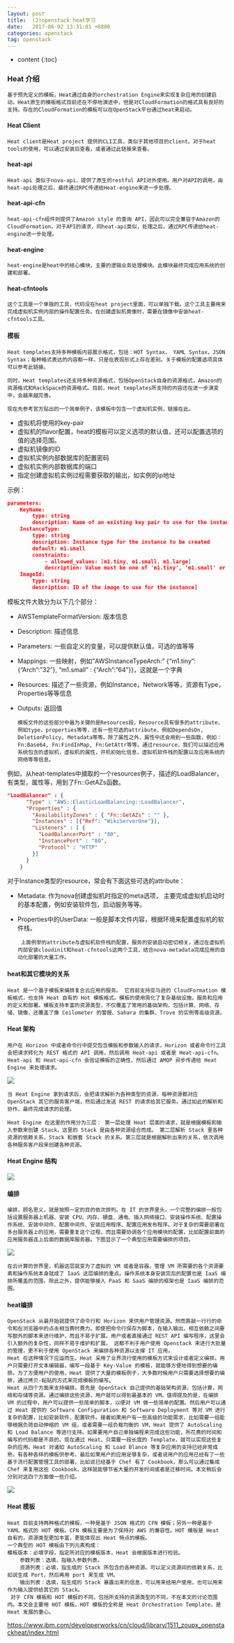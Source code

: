 ```yaml
---
layout: post
title:  (2)openstack heat学习
date:   2017-06-02 13:31:01 +0800
categories: openstack
tag: openstack
---
```


* content
{:toc}

### Heat 介绍
    基于预先定义的模板，Heat通过自身的orchestration Engine来实现复杂应用的创建启动。Heat原生的模板格式目前还在不停地演进中，但是对CloudFormation的格式具有良好的支持。存在的CloudFormation的模板可以在OpenStack平台通过heat来启动。

#### Heat Client
    Heat client是Heat project 提供的CLI工具，类似于其他项目的client。对于heat tools的使用，可以通过安装后查看，或者通过此链接来查看。

#### heat-api
    Heat-api 类似于nova-api，提供了原生的restful API对外使用。用户对API的调用，由heat-api处理之后，最终通过RPC传递给Heat-engine来进一步处理。

#### heat-api-cfn
    heat-api-cfn组件则提供了Amazon style 的查询 API，因此可以完全兼容于Amazon的CloudFormation，对于API的请求，同heat-api类似，处理之后，通过RPC传递给heat-engine进一步处理。

#### heat-engine
    heat-engine是heat中的核心模块，主要的逻辑业务处理模块。此模块最终完成应用系统的创建和部署。

#### heat-cfntools
    这个工具是一个单独的工具，代码没在heat project里面，可以单独下载。这个工具主要用来完成虚拟机实例内部的操作配置任务。在创建虚拟机竟像时，需要在镜像中安装heat-cfntools工具。
    
    
#### 模板

    Heat templates支持多种模板内容展示格式，包括：HOT Syntax， YAML Syntax，JSON Syntax；每种格式表达的内容都一样，只是在表现形式上存在差别。关于模板的配置选项具体可以参考此链接。

    同时，Heat templates还支持多种资源格式，包括OpenStack自身的资源格式，Amazon的资源格式和RackSpace的资源格式。目前，Heat templates所支持的内容还在进一步演变中，会越来越完善。

    现在先参考官方贴出的一个简单例子，该模板中包含一个虚拟机实例，链接在此。

   - 虚拟机将使用的key-pair
   - 虚拟机的flavor配置，heat的模板可以定义选项的默认值，还可以配置选项的值的选择范围。
   - 虚拟机镜像的ID
   - 虚拟机实例内部数据库的配置密码
   - 虚拟机实例内部数据库的端口
   - 指定创建虚拟机实例过程需要获取的输出，如实例的ip地址

示例：
```json
parameters:
    KeyName:
        type: string
        description: Name of an existing key pair to use for the instance
    InstanceType:
        type: string
        description: Instance type for the instance to be created
        default: m1.small
        constraints:
            - allowed_values: [m1.tiny, m1.small, m1.large]
            description: Value must be one of 'm1.tiny', 'm1.small' or 'm1.large'
    ImageId:
        type: string
        description: ID of the image to use for the instance]
```
模板文件大致分为以下几个部分：
  - AWSTemplateFormatVersion: 版本信息
  - Description: 描述信息
  - Parameters: 一些自定义的变量，可以提供默认值，可选的值等等
  - Mappings: 一些映射，例如”AWSInstanceTypeArch:” {“m1.tiny”:{“Arch”:”32”}, “m1.small” : {“Arch”:”64”}}，这就是一个字典
  - Resources: 描述了一些资源，例如Instance，Network等等，资源有Type，Properties等等信息
  - Outputs: 返回值

        模板文件的这些部分中最为关键的是Resources段，Resource具有很多的attribute，例如type，properties等等，还有一些可选的attribute，例如DependsOn, DeletionPolicy, Metadata等等。除了属性之外，属性中还会用到一些函数，例如：Fn:Base64, Fn:FindInMap, Fn:GetAttr等等。通过resource，我们可以描述应用系统包含的虚拟机，虚拟机的属性，开机初始化信息，虚拟机软件栈的配置以及应用系统的网络等等信息。
例如，从heat-templates中摘取的一个resources例子，描述的LoadBalancer，有类型，属性等，用到了Fn::GetAZs函数。

```json
"LoadBalancer" : {
      "Type" : "AWS::ElasticLoadBalancing::LoadBalancer",
      "Properties" : {
        "AvailabilityZones" : { "Fn::GetAZs" : "" },
        "Instances" : [{"Ref": "WikiServerOne"}],
        "Listeners" : [ {
          "LoadBalancerPort" : "80",
          "InstancePort" : "80",
          "Protocol" : "HTTP"
        }]
      }
    }
```
对于Instance类型的resource，常会有下面这些可选的attribute：

 - Metadata: 作为nova创建虚拟机时指定的meta选项， 主要完成虚拟机启动时的基本配置，例如安装软件包，启动服务等等。
 - Properties中的UserData: 一般是脚本文件内容，根据环境来配置虚拟机的软件栈。

        上面例举的attribute与虚拟机软件栈的配置，服务的安装启动密切相关，通过在虚拟机内部安装cloudinit和heat-cfntools这两个工具，结合nova-metadata完成应用的自动化部署的大量工作。



#### heat和其它模块的关系

    Heat 是一个基于模板来编排复合云应用的服务。 它目前支持亚马逊的 CloudFormation 模板格式，也支持 Heat 自有的 Hot 模板格式。模板的使用简化了复杂基础设施，服务和应用的定义和部署。模板支持丰富的资源类型，不仅覆盖了常用的基础架构，包括计算、网络、存储、镜像，还覆盖了像 Ceilometer 的警报、Sahara 的集群、Trove 的实例等高级资源。
    
[](http://blogdata.zhaolibin.com/FmtRy7cMZXtDjIxy2z40PCe9Ye6j)

#### Heat 架构
    
    用户在 Horizon 中或者命令行中提交包含模板和参数输入的请求，Horizon 或者命令行工具会把请求转化为 REST 格式的 API 调用，然后调用 Heat-api 或者是 Heat-api-cfn。Heat-api 和 Heat-api-cfn 会验证模板的正确性，然后通过 AMQP 异步传递给 Heat Engine 来处理请求。
![](http://blogdata.zhaolibin.com/FgSaFiK2jihArnYTxLMV7IF-iY81)
    
    当 Heat Engine 拿到请求后，会把请求解析为各种类型的资源，每种资源都对应 OpenStack 其它的服务客户端，然后通过发送 REST 的请求给其它服务。通过如此的解析和协作，最终完成请求的处理。
    
    Heat Engine 在这里的作用分为三层： 第一层处理 Heat 层面的请求，就是根据模板和输入参数来创建 Stack，这里的 Stack 是由各种资源组合而成。 第二层解析 Stack 里各种资源的依赖关系，Stack 和嵌套 Stack 的关系。第三层就是根据解析出来的关系，依次调用各种服务客户段来创建各种资源。

#### Heat Engine 结构

![](http://blogdata.zhaolibin.com/FmW8E6t-0DQTAFKcCgc8EpTinSVy)


#### 编排

    编排，顾名思义，就是按照一定的目的依次排列。在 IT 的世界里头，一个完整的编排一般包括设置服务器上机器、安装 CPU、内存、硬盘、通电、插入网络接口、安装操作系统、配置操作系统、安装中间件、配置中间件、安装应用程序、配置应用发布程序。对于复杂的需要部署在多台服务器上的应用，需要重复这个过程，而且需要协调各个应用模块的配置，比如配置前面的应用服务器连上后面的数据库服务器。下图显示了一个典型应用需要编排的项目。
![](http://blogdata.zhaolibin.com/Fqr_0npCtJnQ1PzwvWGYGWB5pYry)
    
    在云计算的世界里，机器这层就变为了虚拟的 VM 或者是容器。管理 VM 所需要的各个资源要素和操作系统本身就成了 IaaS 这层编排的重点。操作系统本身安装完后的配置也是 IaaS 编排所覆盖的范围。除此之外，提供能够接入 PaaS 和 SaaS 编排的框架也是 IaaS 编排的范围。
    
#### heat编排
    OpenStack 从最开始就提供了命令行和 Horizon 来供用户管理资源。然而靠敲一行行的命令和在浏览器中的点击相当费时费力。即使把命令行保存为脚本，在输入输出，相互依赖之间要写额外的脚本来进行维护，而且不易于扩展。用户或者直接通过 REST API 编写程序，这里会引入额外的复杂性，同样不易于维护和扩展。 这都不利于用户使用 Openstack 来进行大批量的管理，更不利于使用 OpenStack 来编排各种资源以支撑 IT 应用。
    Heat 在这种情况下应运而生。Heat 采用了业界流行使用的模板方式来设计或者定义编排。用户只需要打开文本编辑器，编写一段基于 Key-Value 的模板，就能够方便地得到想要的编排。为了方便用户的使用，Heat 提供了大量的模板例子，大多数时候用户只需要选择想要的编排，通过拷贝-粘贴的方式来完成模板的编写。
    Heat 从四个方面来支持编排。首先是 OpenStack 自己提供的基础架构资源，包括计算，网络和存储等资源。通过编排这些资源，用户就可以得到最基本的 VM。值得提及的是，在编排 VM 的过程中，用户可以提供一些简单的脚本，以便对 VM 做一些简单的配置。然后用户可以通过 Heat 提供的 Software Configuration 和 Software Deployment 等对 VM 进行复杂的配置，比如安装软件、配置软件。接着如果用户有一些高级的功能需求，比如需要一组能够根据负荷自动伸缩的 VM 组，或者需要一组负载均衡的 VM，Heat 提供了 AutoScaling 和 Load Balance 等进行支持。如果要用户自己单独编程来完成这些功能，所花费的时间和编写的代码都是不菲的。现在通过 Heat，只需要一段长度的 Template，就可以实现这些复杂的应用。Heat 对诸如 AutoScaling 和 Load Blance 等复杂应用的支持已经非常成熟，有各种各样的模板供参考。最后如果用户的应用足够复杂，或者说用户的应用已经有了一些基于流行配置管理工具的部署，比如说已经基于 Chef 有了 Cookbook，那么可以通过集成 Chef 来复用这些 Cookbook，这样就能够节省大量的开发时间或者是迁移时间。本文稍后会分别对这四个方面做一些介绍。
![](http://blogdata.zhaolibin.com/FhzJ37Gm1ftbQ_BArX_gSnLBFFX9)

#### Heat 模板
    Heat 目前支持两种格式的模板，一种是基于 JSON 格式的 CFN 模板；另外一种是基于 YAML 格式的 HOT 模板。CFN 模板主要是为了保持对 AWS 的兼容性。HOT 模板是 Heat 自有的，资源类型更加丰富，更能体现出 Heat 特点的模板。
    一个典型的 HOT 模板由下列元素构成：
    模板版本：必填字段，指定所对应的模板版本，Heat 会根据版本进行检验。
        参数列表：选填，指输入参数列表。
        资源列表：必填，指生成的 Stack 所包含的各种资源。可以定义资源间的依赖关系，比如说生成 Port，然后再用 port 来生成 VM。
        输出列表：选填，指生成的 Stack 暴露出来的信息，可以用来给用户使用，也可以用来作为输入提供给其它的 Stack。
     对于 CFN 模板和 HOT 模板的不同，包括所支持的资源类型的不同，不在本文的讨论范围内。本文会主要用 HOT 模板。HOT 模板的全称是 Heat Orchestration Template，是 Heat 发展的重心。
     

    
https://www.ibm.com/developerworks/cn/cloud/library/1511_zoupx_openstackheat/index.html
 
  
  




